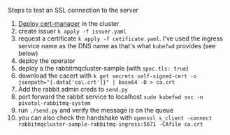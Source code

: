 Steps to test an SSL connection to the server

1. [Deploy cert-manager](https://cert-manager.io/docs/installation/kubernetes/) in the cluster
1. create issuer `k apply -f issuer.yaml`
1. request a certificate `k apply -f cetificate.yaml`. I've used the ingress service name as the DNS name as that's what `kubefwd` provides (see below)
1. deploy the operator
1. deploy a the rabbitmqcluster-sample (with `spec.tls: true`)
1. download the cacert with `k get secrets self-signed-cert -o jsonpath="{.data['ca\.crt']}" | base64 -D > ca.crt`
1. Add the rabbit admin creds to `send.py`
1. port forward the rabbit service to localhost `sudo kubefwd svc -n pivotal-rabbitmq-system`
1. run `./send.py` and verify the message is on the queue
1. you can also check the handshake with `openssl s_client -connect rabbitmqcluster-sample-rabbitmq-ingress:5671 -CAfile ca.crt`

